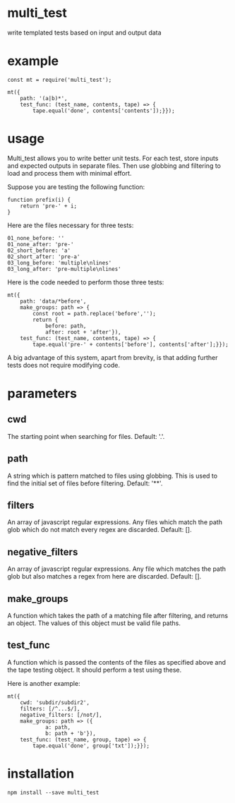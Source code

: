# multi_test

write templated tests based on input and output data

# example

```es6
const mt = require('multi_test');

mt({
    path: '(a|b)*',
    test_func: (test_name, contents, tape) => {
        tape.equal('done', contents['contents']);}});
```

# usage

Multi\_test allows you to write better unit tests. For each test, store inputs
and expected outputs in separate files. Then use globbing and filtering to load
and process them with minimal effort.

Suppose you are testing the following function:

```es6
function prefix(i) {
    return 'pre-' + i;
}
```

Here are the files necessary for three tests:

```
01_none_before: ''
01_none_after: 'pre-'
02_short_before: 'a'
02_short_after: 'pre-a'
03_long_before: 'multiple\nlines'
03_long_after: 'pre-multiple\nlines'
```

Here is the code needed to perform those three tests:

```es6
mt({
    path: 'data/*before',
    make_groups: path => {
        const root = path.replace('before','');
        return {
            before: path,
            after: root + 'after'}),
    test_func: (test_name, contents, tape) => {
        tape.equal('pre-' + contents['before'], contents['after'];}});
```

A big advantage of this system, apart from brevity, is that adding further tests
does not require modifying code.

# parameters

## cwd

The starting point when searching for files. Default: '.'.

## path

A string which is pattern matched to files using globbing. This is used to find
the initial set of files before filtering. Default: '\*\*'.

## filters

An array of javascript regular expressions. Any files which match the path glob
which do not match every regex are discarded. Default: [].

## negative_filters

An array of javascript regular expressions. Any file which matches the path glob
but also matches a regex from here are discarded. Default: [].

## make_groups

A function which takes the path of a matching file after filtering, and returns
an object. The values of this object must be valid file paths.

## test_func

A function which is passed the contents of the files as specified above and the
tape testing object. It should perform a test using these.

Here is another example:

```es6
mt({
    cwd: 'subdir/subdir2',
    filters: [/^...$/],
    negative_filters: [/not/],
    make_groups: path => ({
            a: path,
            b: path + 'b'}),
    test_func: (test_name, group, tape) => {
        tape.equal('done', group['txt']);}});
```

# installation


```shell
npm install --save multi_test
```
